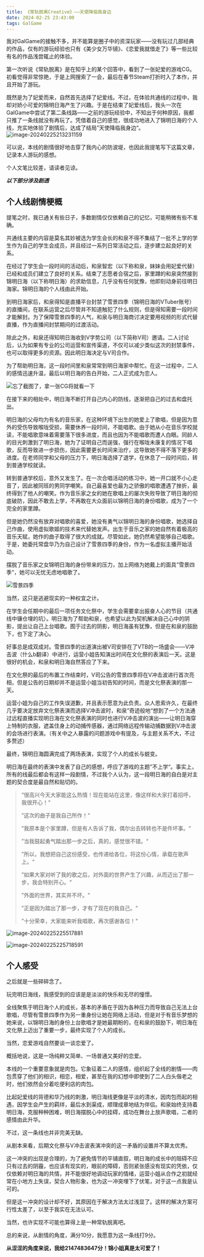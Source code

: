 ```yaml
---
title: 《常轨脱离Creative》——天使降临我身边
date: 2024-02-25 23:43:00
tags: GalGame
---
```


我对GalGame的接触不多，并不能算是圈子中的资深玩家——没有玩过几部经典的作品，仅有的游玩经验也只有《美少女万华镜》、《恋爱我就借走了》等一些比较有名的作品浅尝辄止的体验。

第一次听说《常轨脱离》是在知乎上的某个回答中，看到了一张妃爱的游戏CG。初看觉得非常惊艳，于是上网搜索了一会，最后在春节Steam打折时入了本作，并且开始了游玩。

既然是为了妃爱而来，自然首先选择了妃爱线。不过，在体验共通线的过程中，我却对娇小可爱的锦明日海产生了兴趣。于是在结束了妃爱线后，我头一次在GalGame中尝试了第二条线路——之前的游玩经验中，不知出于何种原因，我都只推了一条线就没有再玩了。凭借着自己的感觉，很成功地进入了锦明日海的个人线，充实地体验了剧情后，达成了结局”天使降临我身边“。![image-20240225213231159](https://raw.githubusercontent.com/nanjo712/PicGoRepo/master/image-20240225213231159.png)

可以说，本线的剧情很好地击穿了我内心的防波堤，也因此我提笔写下这篇文章，记录本人游玩的感想。

个人文笔比较差，请读者见谅。

<!--more-->

***以下部分涉及剧透***

## 个人线剧情梗概

提笔之时，我已通关有些日子，多数剧情仅仅依赖自己的记忆，可能稍微有些不准确。

共通线主要的内容是莫名其妙被选为学生会长的和泉不得不集结了一批不上学的学生作为自己的学生会成员，并且经过一系列日常活动之后，逐步建立起良好的关系。

在经过了学生会一段时间的活动后，和泉智宏（以下称和泉，妹妹会用妃爱代替）已经和成员们建立了良好的关系。结束了志愿者合宿之后，家里蹲的和泉突然接到锦明日海（以下称明日海）的求助信息，几乎没有任何犹豫，他即刻动身前往明日海家。锦明日海的个人线由此开始。

到明日海家后，和泉得知是直播平台封禁了雪景四季（锦明日海的VTuber账号）的直播间，在联系运营之后尽管并不知道触犯了什么规则，但是得知需要一段时间才能解封。为了保障雪景四季的人气，和泉与明日海商讨决定要用视频的形式代替直播，作为直播间封禁期间的过渡活动。

除此之外，和泉还得知明日海收到V字势公司（以下简称V司）邀请。二人讨论后，认为如果有专业的公司运营和宣传渠道，不仅可以减少类似这次的封禁事件，也可以取得更多的资源。因此明日海决定与V司合作。

为了帮助明日海，这一段时间里和泉常常到明日海家中帮忙。在这一过程中，二人的感情迅速升温，最后以明日海的告白开始，二人正式成为恋人。

![忘了截图了，拿一张CG将就看一下](https://raw.githubusercontent.com/nanjo712/PicGoRepo/master/image-20240225214851024.png)

在接下来的相处中，明日海不断打开自己内心的防线，逐渐把自己的过去和盘托出。

明日海的父母均为有名的音乐家，在这种环境下出生的她爱上了歌唱，但是因为意外的受伤导致喉咙受损，需要休养一段时间，不能唱歌。由于她从小在音乐学校就读，不能唱歌意味着需要落下很多进度，而且也因为不能唱歌而遭人白眼。同龄人的目光刺激到了明日海，她为了证明自己而逞强，强行在喉咙未康复的情况下唱歌，反而导致进一步损伤，因此需要更长时间来治疗，这导致她不得不落下更多的进度。在老师同学和父母的压力下，明日海选择了退学，在休息了一段时间后，转到普通学校就读。

转到普通学校后，意外又发生了。在一次合唱活动的练习中，她一开口就不小心走音了，因此被同班的男同学嘲笑。自己最喜爱也最为之骄傲的唱歌遭遇了挫折，最终得到了他人的嘲笑。作为音乐家之女的她在歌唱上的屡次失败导致了明日海的彻底破防，因此不敢去上学，不再敢在大众面前以锦明日海的身份唱歌，成为了一个完全的家里蹲。

但是她仍然没有放弃对唱歌的喜爱，她没有勇气以锦明日海的身份唱歌，她选择自己作曲，使用虚拟歌姬的技术来代替她发声。出生于音乐之家的她自然有着极高的音乐天赋，她作的曲子取得了很大的成就。尽管如此，她仍然希望能够自己唱歌。于是，她委托常盘华乃为自己设计了雪景四季的身份，作为一名虚拟主播开始活动。

摆脱了音乐家之女锦明日海的身份带来的压力，加上网络为她戴上的面具”雪景四季“，她可以无忧无虑地唱歌了。

![雪景四季](https://raw.githubusercontent.com/nanjo712/PicGoRepo/master/image-20240225222822800.png)

当然，这只是逃避现实的一种权宜之计。

在学生会任期中的最后一项任务文化祭中，学生会需要拿出振奋人心的节目（共通线中镰仓埋的坑）。明日海为了帮助和泉，也希望以此为契机解决自己心中的阴影，提出让自己上台唱歌。囿于过去的阴影，明日海虽有犹豫，但是在和泉的鼓励下，也下定了决心。

好事总是成双成对。雪景四季的出道演出被V司安排在了VTB的一场盛会——V冲击波（什么b翻译）中进行，运营小姐告知演出时间在文化祭的表演后一天。这是很好的机会，和泉和明日海自然答应了下来。

在文化祭的最后的布置工作结束时，V司公告的雪景四季将在V冲击波进行首次亮相，但是公告的日期却并不是运营小姐当初告知的时间，而是文化祭表演的那一天。

运营小姐为自己的工作失误道歉，并且表示愿意为此负责。众人思索许久，在最终几乎要决定放弃文化祭表演而选择V冲击波时，和泉”奇迹般地“想到了一个方法通过远程直播实现明日海在文化祭表演的同时也进行V冲击波的演出——让明日海穿上特制的衣服，遮盖住身上的动捕传感器，通过网络远程传输动捕数据到V冲击波的会场进行表演。（有关中之人暴露的问题游戏中有提及，与主题关系不大，不过多赘述）

最终，锦明日海圆满完成了两场表演，实现了个人的成长与蜕变。

明日海在最终的表演中发表了自己的感想，呼应了游戏的主题”不上学“。事实上，所有的线最后都会有这样一段剧情，不过我个人认为，这一段明日海的自白是对主题的契合度是最自然和贴切的。

> ”很高兴今天大家能这么热情！现在能站在这里，像这样和大家打着招呼，我很开心！“
>
> ”这次的曲子是我自己所作！“
>
> ”我原本是个家里蹲，但是有人告诉了我，偶尔出去转转也不是件坏事。“
>
> ”当我鼓起勇气踏出那一步之后，真的，感觉很不错。“
>
> ”所以，我想把自己这份感受，也传递给各位，将这份心情，承载在歌声上。“
>
> ”如果大家对听了我的歌之后，对外面的世界产生了兴趣，从而迈出了那一步，我会特别开心。“
>
> ”外面的世界，其实并不坏。“
>
> ”正是因为踏出了那一步，才有了现在的我自己。“
>
> ”十分荣幸，大家能来听我唱歌，再次感谢各位！“

![image-20240225225517881](https://raw.githubusercontent.com/nanjo712/PicGoRepo/master/image-20240225225517881.png)

![image-20240225225718591](https://raw.githubusercontent.com/nanjo712/PicGoRepo/master/image-20240225225718591.png)

## 个人感受

之后就是一些碎碎念了。

玩完明日海线，我感受到的应该是是淡淡的快乐和无尽的憧憬。

全线聚焦于明日海个人的成长，基本的矛盾在于因为各种压力而导致自己无法上台歌唱，尽管有雪景四季作为另一重身份让她在网络上活动，但是对于有音乐梦想的她来说，以锦明日海的身份上台歌唱才是她最期盼的，在和泉的鼓励下，明日海在文化祭上迈出了重要一步，最终实现了个人的成长。

当然，恋爱游戏自然要谈一谈恋爱了。

概括地说，这是一场纯粹又简单、一场普通又美好的恋爱。

本线的一个重要意象就是肉包。它象征着二人的感情，组织起了全线的剧情——肉包贯穿了他们的相识，相恋，相爱，甚至在我的幻想中即使到了二人白头偕老之时，他们依然会分着吃便利店的肉包。

比起妃爱线的背德和华乃线的刺激，明日海线更像是平淡的清水，因肉包而起的相遇，因学生会产生的羁绊，最后水到渠成，顺理成章地结为伴侣。和泉始终支持着明日海，克服种种困难，明日海摆脱心中的挂碍，成功在舞台上放声歌唱，二者的感情由此升华。

不过，这一条线也并非完美无缺。

从剧本来看，后期文化祭与V冲击波表演冲突的这一矛盾的设置并不算太优秀。

这一冲突的出现是合理的，为了避免情节的平铺直叙，明日海的成长中的阻碍不应只有过去的阴霾，也应该有现实的，眼前的障碍，否则紧张感没有现实的凭依，仅仅依赖对明日海的共情，并不能很好地调动玩家的情绪，运营小姐从合作之初就经常在小地方上失误，契合人物形象，也为这一冲突埋下了伏笔，对于这一点我是认可的。

但是这一冲突的设计却不好，其原因在于解决方法太过浅显了。这样的解决方案可行性太差了，以至于我实在无法认可。

当然，也许实现不可能也算得上是一种常轨脱离吧。

总的来说，从剧情的角度，满分10分，我愿意为这一条线打9分。

**从涩涩的角度来说，我给2147483647分！锦小姐真是太可爱了！**







